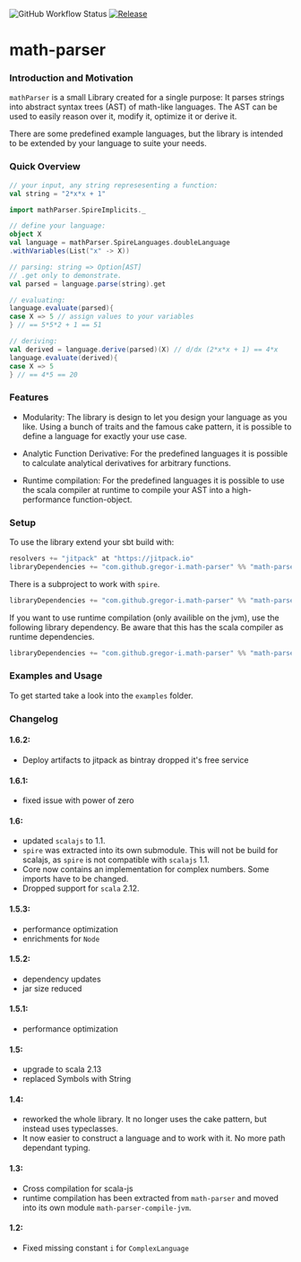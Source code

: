 ![GitHub Workflow Status](https://img.shields.io/github/workflow/status/gregor-i/math-parser/ci)
[![Release](https://jitpack.io/v/gregor-i/math-parser.svg)](https://jitpack.io/#gregor-i/math-parser)


# math-parser

### Introduction and Motivation

`mathParser` is a small Library created for a single purpose: 
It parses strings into abstract syntax trees (AST) of math-like languages.
The AST can be used to easily reason over it, modify it, optimize it or derive it.

There are some predefined example languages, but the library is intended to be extended by your language to suite your needs.

### Quick Overview

```scala
// your input, any string represesenting a function:
val string = "2*x*x + 1"

import mathParser.SpireImplicits._

// define your language:
object X
val language = mathParser.SpireLanguages.doubleLanguage
.withVariables(List("x" -> X))

// parsing: string => Option[AST]
// .get only to demonstrate.
val parsed = language.parse(string).get

// evaluating:
language.evaluate(parsed){
case X => 5 // assign values to your variables
} // == 5*5*2 + 1 == 51

// deriving:
val derived = language.derive(parsed)(X) // d/dx (2*x*x + 1) == 4*x
language.evaluate(derived){
case X => 5
} // == 4*5 == 20
```

### Features

* Modularity: 
The library is design to let you design your language as you like. 
Using a bunch of traits and the famous cake pattern, it is possible to define a language for exactly your use case.

* Analytic Function Derivative: 
For the predefined languages it is possible to calculate analytical derivatives for arbitrary functions.

* Runtime compilation: 
For the predefined languages it is possible to use the scala compiler at runtime to compile your AST into a high-performance function-object.


### Setup

To use the library extend your sbt build with:
```sbt
resolvers += "jitpack" at "https://jitpack.io"
libraryDependencies += "com.github.gregor-i.math-parser" %% "math-parser" % {current-version}
```

There is a subproject to work with `spire`. 
```sbt
libraryDependencies += "com.github.gregor-i.math-parser" %% "math-parser-spire" % {current-version}
```

If you want to use runtime compilation (only availible on the jvm), use the following library dependency.
Be aware that this has the scala compiler as runtime dependencies.
```sbt
libraryDependencies += "com.github.gregor-i.math-parser" %% "math-parser-compile-jvm" % {current-version}
```

### Examples and Usage

To get started take a look into the `examples` folder.


### Changelog
#### 1.6.2:
- Deploy artifacts to jitpack as bintray dropped it's free service

#### 1.6.1:
- fixed issue with power of zero

#### 1.6:
- updated `scalajs` to 1.1.
- `spire` was extracted into its own submodule. This will not be build for scalajs, as `spire` is not compatible with `scalajs` 1.1.
- Core now contains an implementation for complex numbers. Some imports have to be changed.  
- Dropped support for `scala` 2.12.

#### 1.5.3:
- performance optimization
- enrichments for `Node`

#### 1.5.2:
- dependency updates
- jar size reduced

#### 1.5.1:
- performance optimization

#### 1.5:
- upgrade to scala 2.13
- replaced Symbols with String

#### 1.4:
- reworked the whole library. It no longer uses the cake pattern, but instead uses typeclasses.
- It now easier to construct a language and to work with it. No more path dependant typing.

#### 1.3:
- Cross compilation for scala-js
- runtime compilation has been extracted from `math-parser` and moved into its own module `math-parser-compile-jvm`.

#### 1.2:
- Fixed missing constant `i` for `ComplexLanguage`
